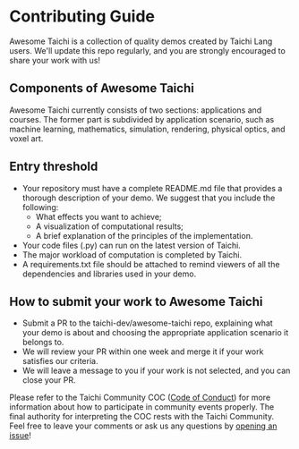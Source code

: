 # **Contributing Guide**


Awesome Taichi is a collection of quality demos created by Taichi Lang users. We'll update this repo regularly, and you are strongly encouraged to share your work with us!

## **Components of Awesome Taichi**

Awesome Taichi currently consists of two sections: applications and courses. The former part is subdivided by application scenario, such as machine learning, mathematics, simulation, rendering, physical optics, and voxel art.

## **Entry threshold**
- Your repository must have a complete README.md file that provides a thorough description of your demo. We suggest that you include the following: 
  - What effects you want to achieve;
  - A visualization of computational results;
  - A brief explanation of the principles of the implementation.
- Your code files (.py) can run on the latest version of Taichi.
- The major workload of computation is completed by Taichi.
- A requirements.txt file should be attached to remind viewers of all the dependencies and libraries used in your demo.

## **How to submit your work to Awesome Taichi**
- Submit a PR to the taichi-dev/awesome-taichi repo, explaining what your demo is about and choosing the appropriate application scenario it belongs to. 
- We will review your PR within one week and merge it if your work satisfies our criteria. 
- We will leave a message to you if your work is not selected, and you can close your PR. 

Please refer to the Taichi Community COC ([Code of Conduct](https://github.com/taichi-dev/taichi/blob/master/CODE_OF_CONDUCT.md)) for more information about how to participate in community events properly. The final authority for interpreting the COC rests with the Taichi Community.
Feel free to leave your comments or ask us any questions by [opening an issue](https://github.com/taichi-dev/awesome-taichi/issues)!
